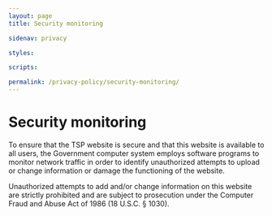 ```yaml
---
layout: page
title: Security monitoring

sidenav: privacy

styles:

scripts:

permalink: /privacy-policy/security-monitoring/
---
```

# Security monitoring

To ensure that the TSP website is secure and that this website is available to all users, the Government computer system employs software programs to monitor network traffic in order to identify unauthorized attempts to upload or change information or damage the functioning of the website.

Unauthorized attempts to add and/or change information on this website are strictly prohibited and are subject to prosecution under the Computer Fraud and Abuse Act of 1986 (18 U.S.C. § 1030).

<!-- CONTENT END -->
